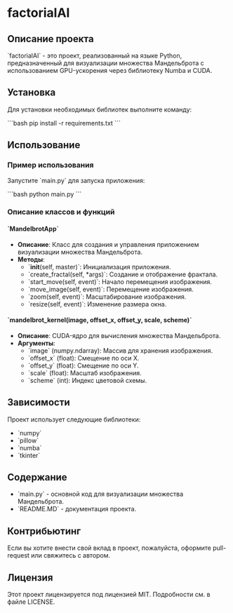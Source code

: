 # factorialAI

## Описание проекта

\`factorialAI\` - это проект, реализованный на языке Python, предназначенный для визуализации множества Мандельброта с использованием GPU-ускорения через библиотеку Numba и CUDA.

## Установка

Для установки необходимых библиотек выполните команду:

\```bash
pip install -r requirements.txt
\```

## Использование

### Пример использования

Запустите \`main.py\` для запуска приложения:

\```bash
python main.py
\```

### Описание классов и функций

#### \`MandelbrotApp\`

- **Описание**: Класс для создания и управления приложением визуализации множества Мандельброта.
- **Методы**:
    - \`__init__(self, master)\`: Инициализация приложения.
    - \`create_fractal(self, *args)\`: Создание и отображение фрактала.
    - \`start_move(self, event)\`: Начало перемещения изображения.
    - \`move_image(self, event)\`: Перемещение изображения.
    - \`zoom(self, event)\`: Масштабирование изображения.
    - \`resize(self, event)\`: Изменение размера окна.

#### \`mandelbrot_kernel(image, offset_x, offset_y, scale, scheme)\`

- **Описание**: CUDA-ядро для вычисления множества Мандельброта.
- **Аргументы**:
    - \`image\` (numpy.ndarray): Массив для хранения изображения.
    - \`offset_x\` (float): Смещение по оси X.
    - \`offset_y\` (float): Смещение по оси Y.
    - \`scale\` (float): Масштаб изображения.
    - \`scheme\` (int): Индекс цветовой схемы.

## Зависимости

Проект использует следующие библиотеки:

- \`numpy\`
- \`pillow\`
- \`numba\`
- \`tkinter\`

## Содержание

- \`main.py\` - основной код для визуализации множества Мандельброта.
- \`README.MD\` - документация проекта.

## Контрибьютинг

Если вы хотите внести свой вклад в проект, пожалуйста, оформите pull-request или свяжитесь с автором.

## Лицензия

Этот проект лицензируется под лицензией MIT. Подробности см. в файле LICENSE.